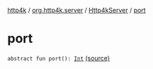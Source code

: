 [http4k](../../index.md) / [org.http4k.server](../index.md) / [Http4kServer](index.md) / [port](./port.md)

# port

`abstract fun port(): `[`Int`](https://kotlinlang.org/api/latest/jvm/stdlib/kotlin/-int/index.html) [(source)](https://github.com/http4k/http4k/blob/master/http4k-core/src/main/kotlin/org/http4k/server/http4kServer.kt#L13)